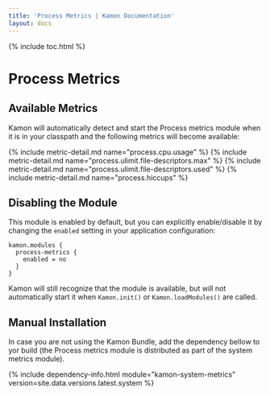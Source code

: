 ```yaml
---
title: 'Process Metrics | Kamon Documentation'
layout: docs
---
```


{% include toc.html %}

Process Metrics
===============


Available Metrics
-----------------

Kamon will automatically detect and start the Process metrics module when it is in your classpath and the following
metrics will become available:

{%  include metric-detail.md name="process.cpu.usage" %}
{%  include metric-detail.md name="process.ulimit.file-descriptors.max" %}
{%  include metric-detail.md name="process.ulimit.file-descriptors.used" %}
{%  include metric-detail.md name="process.hiccups" %}


Disabling the Module
--------------------

This module is enabled by default, but you can explicitly enable/disable it by changing the `enabled` setting in your
application configuration:

```text
kamon.modules {
  process-metrics {
    enabled = no
  }
}
```

Kamon will still recognize that the module is available, but will not automatically start it when `Kamon.init()` or
`Kamon.loadModules()` are called.


Manual Installation
-------------------

In case you are not using the Kamon Bundle, add the dependency bellow to yor build (the Process metrics module is
distributed as part of the system metrics module).

{% include dependency-info.html module="kamon-system-metrics" version=site.data.versions.latest.system %}
